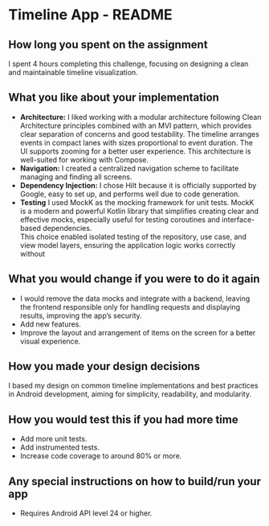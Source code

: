 # Timeline App - README

## How long you spent on the assignment

I spent 4 hours completing this challenge, focusing on designing a clean and maintainable timeline
visualization.

## What you like about your implementation

- **Architecture:** I liked working with a modular architecture following Clean Architecture
  principles combined with an MVI pattern, which provides clear separation of concerns and good
  testability. The timeline arranges events in compact lanes with sizes proportional to event
  duration. The UI supports zooming for a better user experience. This architecture is well-suited
  for working with Compose.
- **Navigation:** I created a centralized navigation scheme to facilitate managing and finding all
  screens.
- **Dependency Injection:** I chose Hilt because it is officially supported by Google, easy to set
  up, and performs well due to code generation.
- **Testing** I used MockK as the mocking framework for unit tests. MockK is a modern and powerful
  Kotlin library that simplifies creating clear and effective mocks, especially useful for testing
  coroutines and interface-based dependencies.  
  This choice enabled isolated testing of the repository, use case, and view model layers, ensuring
  the application logic works correctly without

## What you would change if you were to do it again

- I would remove the data mocks and integrate with a backend, leaving the frontend responsible only
  for handling requests and displaying results, improving the app’s security.
- Add new features.
- Improve the layout and arrangement of items on the screen for a better visual experience.

## How you made your design decisions

I based my design on common timeline implementations and best practices in Android development,
aiming for simplicity, readability, and modularity.

## How you would test this if you had more time

- Add more unit tests.
- Add instrumented tests.
- Increase code coverage to around 80% or more.

## Any special instructions on how to build/run your app

- Requires Android API level 24 or higher.
